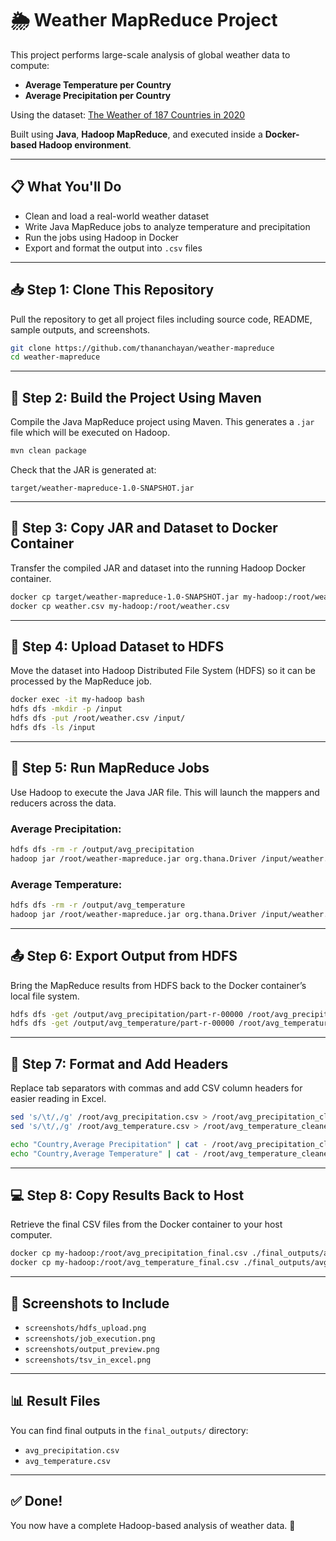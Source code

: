 # 🌦️ Weather MapReduce Project

This project performs large-scale analysis of global weather data to compute:
- **Average Temperature per Country**
- **Average Precipitation per Country**

Using the dataset: [The Weather of 187 Countries in 2020](https://www.kaggle.com/datasets/amirhoseinsedaghati/the-weather-of-187-countries-in-2020)

Built using **Java**, **Hadoop MapReduce**, and executed inside a **Docker-based Hadoop environment**.

---

## 📋 What You'll Do

- Clean and load a real-world weather dataset
- Write Java MapReduce jobs to analyze temperature and precipitation
- Run the jobs using Hadoop in Docker
- Export and format the output into `.csv` files

---

## 📥 Step 1: Clone This Repository

Pull the repository to get all project files including source code, README, sample outputs, and screenshots.

```bash
git clone https://github.com/thananchayan/weather-mapreduce
cd weather-mapreduce
```

---

## 🧱 Step 2: Build the Project Using Maven

Compile the Java MapReduce project using Maven. This generates a `.jar` file which will be executed on Hadoop.

```bash
mvn clean package
```

Check that the JAR is generated at:
```
target/weather-mapreduce-1.0-SNAPSHOT.jar
```

---

## 🐳 Step 3: Copy JAR and Dataset to Docker Container

Transfer the compiled JAR and dataset into the running Hadoop Docker container.

```bash
docker cp target/weather-mapreduce-1.0-SNAPSHOT.jar my-hadoop:/root/weather-mapreduce.jar
docker cp weather.csv my-hadoop:/root/weather.csv
```

---

## 📂 Step 4: Upload Dataset to HDFS

Move the dataset into Hadoop Distributed File System (HDFS) so it can be processed by the MapReduce job.

```bash
docker exec -it my-hadoop bash
hdfs dfs -mkdir -p /input
hdfs dfs -put /root/weather.csv /input/
hdfs dfs -ls /input
```

---

## 🚀 Step 5: Run MapReduce Jobs

Use Hadoop to execute the Java JAR file. This will launch the mappers and reducers across the data.

### Average Precipitation:

```bash
hdfs dfs -rm -r /output/avg_precipitation
hadoop jar /root/weather-mapreduce.jar org.thana.Driver /input/weather.csv /output/avg_precipitation precipitation
```

### Average Temperature:

```bash
hdfs dfs -rm -r /output/avg_temperature
hadoop jar /root/weather-mapreduce.jar org.thana.Driver /input/weather.csv /output/avg_temperature temperature
```

---

## 📤 Step 6: Export Output from HDFS

Bring the MapReduce results from HDFS back to the Docker container’s local file system.

```bash
hdfs dfs -get /output/avg_precipitation/part-r-00000 /root/avg_precipitation.csv
hdfs dfs -get /output/avg_temperature/part-r-00000 /root/avg_temperature.csv
```

---

## 🔁 Step 7: Format and Add Headers

Replace tab separators with commas and add CSV column headers for easier reading in Excel.

```bash
sed 's/\t/,/g' /root/avg_precipitation.csv > /root/avg_precipitation_cleaned.csv
sed 's/\t/,/g' /root/avg_temperature.csv > /root/avg_temperature_cleaned.csv

echo "Country,Average Precipitation" | cat - /root/avg_precipitation_cleaned.csv > /root/avg_precipitation_final.csv
echo "Country,Average Temperature" | cat - /root/avg_temperature_cleaned.csv > /root/avg_temperature_final.csv
```

---

## 💻 Step 8: Copy Results Back to Host

Retrieve the final CSV files from the Docker container to your host computer.

```bash
docker cp my-hadoop:/root/avg_precipitation_final.csv ./final_outputs/avg_precipitation.csv
docker cp my-hadoop:/root/avg_temperature_final.csv ./final_outputs/avg_temperature.csv
```

---

## 📸 Screenshots to Include

- `screenshots/hdfs_upload.png`
- `screenshots/job_execution.png`
- `screenshots/output_preview.png`
- `screenshots/tsv_in_excel.png`

---

## 📊 Result Files

You can find final outputs in the `final_outputs/` directory:
- `avg_precipitation.csv`
- `avg_temperature.csv`

---

## ✅ Done!

You now have a complete Hadoop-based analysis of weather data. 🎉